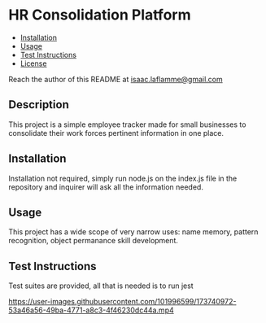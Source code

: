 # HR Consolidation Platform

- [Installation](#installation)
- [Usage](#usage)
- [Test Instructions](#test-instructions)
- [License](#license)

Reach the author of this README at [isaac.laflamme@gmail.com](mailto:isaac.laflamme@gmail.com)

## Description
This project is a simple employee tracker made for small businesses to consolidate their work forces pertinent information in one place.

## Installation
Installation not required, simply run node.js on the index.js file in the repository and inquirer will ask all the information needed.

## Usage
This project has a wide scope of very narrow uses: name memory, pattern recognition, object permanance skill development.

## Test Instructions
Test suites are provided, all that is needed is to run jest

https://user-images.githubusercontent.com/101996599/173740972-53a46a56-49ba-4771-a8c3-4f46230dc44a.mp4

